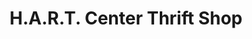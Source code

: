 ---
title: "H.A.R.T. Center Thrift Shop"
url: /new-oxford/h-a-r-t-center-thrift-shop/
shop: charity
---